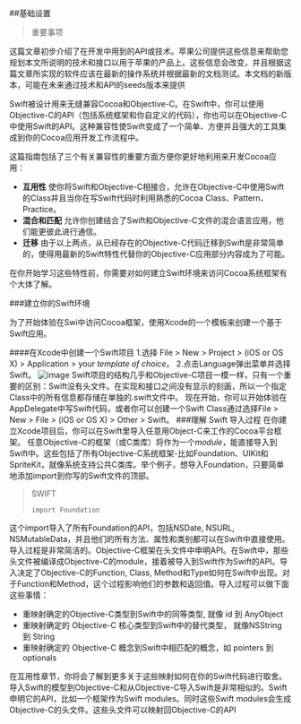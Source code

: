 ##基础设置
>重要事项
>
这篇文章初步介绍了在开发中用到的API或技术。苹果公司提供这些信息来帮助您规划本文所说明的技术和接口以用于苹果的产品上。这些信息会改变，并且根据这篇文章所实现的软件应该在最新的操作系统并根据最新的文档测试。本文档的新版本，可能在未来通过技术和API的seeds版本来提供

Swift被设计用来无缝兼容Cocoa和Objective-C。在Swift中，你可以使用Objective-C的API（包括系统框架和你自定义的代码），你也可以在Objective-C中使用Swift的API。这种兼容性使Swift变成了一个简单、方便并且强大的工具集成到你的Cocoa应用开发工作流程中。

这篇指南包括了三个有关兼容性的重要方面方便你更好地利用来开发Cocoa应用：

* **互用性** 使你将Swift和Objective-C相接合，允许在Objective-C中使用Swift的Class并且当你在写Swift代码时利用熟悉的Cocoa Class、Pattern、Practice。
* **混合和匹配** 允许你创建结合了Swift和Objective-C文件的混合语言应用，他们能更彼此进行通信。
* **迁移** 由于以上两点，从已经存在的Objective-C代码迁移到Swift是非常简单的，使得用最新的Swift特性代替你的Objective-C应用部分内容成为了可能。

在你开始学习这些特性前，你需要对如何建立Swift环境来访问Cocoa系统框架有个大体了解。

###建立你的Swift环境

为了开始体验在Swi中访问Cocoa框架，使用Xcode的一个模板来创建一个基于Swift应用。

####在Xcode中创建一个Swift项目
1.选择 File > New > Project > (iOS or OS X) > Application > your *template of choice*。
2.点击Language弹出菜单并选择Swift。
![image](https://developer.apple.com/library/prerelease/ios/documentation/Swift/Conceptual/BuildingCocoaApps/Art/newproject_2x.png)
Swift项目的结构几乎和Objective-C项目一模一样，只有一个重要的区别：Swift没有头文件。在实现和接口之间没有显示的刻画，所以一个指定Class中的所有信息都存储在单独的.swift文件中。
现在开始，你可以开始体验在AppDelegate中写Swift代码，或者你可以创建一个Swift Class通过选择File > New > File > (iOS or OS X) > Other > Swift。
###理解 Swift 导入过程
在你建立Xcode项目后，你可以在Swift里导入任意用Object-C来工作的Cocoa平台框架。
任意Objective-C的框架（或C类库）将作为一个*module*，能直接导入到Swift中。这些包括了所有Objective-C系统框架-比如Foundation、UIKit和SpriteKit，就像系统支持公共C类库。举个例子，想导入Foundation，只要简单地添加import到你写的Swift文件的顶部。
>SWIFT
>
>`import Foundation`

这个import导入了所有Foundation的API，包括NSDate, NSURL, NSMutableData，并且他们的所有方法、属性和类别都可以在Swift中直接使用。
导入过程是非常简洁的。Objective-C框架在头文件中申明API。在Swift中，那些头文件被编译成Objective-C的module，接着被导入到Swift作为Swift的API。导入决定了Objective-C的Function, Class, Method和Type如何在Swift中出现。对于Function和Method，这个过程影响他们的参数和返回值。导入过程可以做下面这些事情：
* 重映射确定的Objective-C类型到Swift中的同等类型, 就像 id 到 AnyObject
* 重映射确定的 Objective-C 核心类型到Swift中的替代类型， 就像NSString 到 String
* 重映射确定的 Objective-C 概念到Swift中相匹配的概念，如 pointers 到 optionals

在互用性章节，你将会了解到更多关于这些映射如何在你的Swift代码进行取舍。
导入Swift的模型到Objective-C和从Objective-C导入Swift是非常相似的。Swift申明它的API，比如一个框架作为Swift modules。同时这些Swift modules会生成Objective-C的头文件。这些头文件可以映射回Objective-C的API
